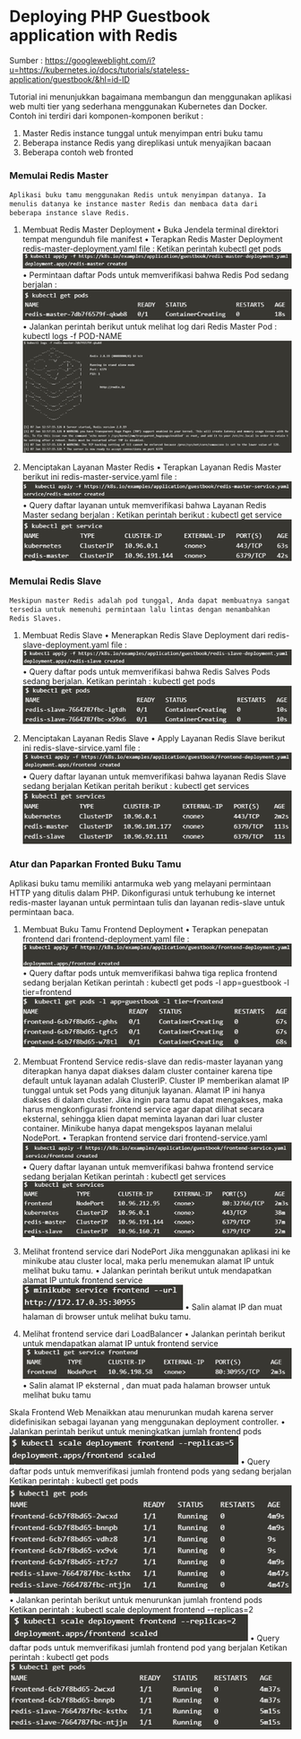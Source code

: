 # Deploying PHP Guestbook application with Redis

Sumber		: https://googleweblight.com/i?u=https://kubernetes.io/docs/tutorials/stateless-application/guestbook/&hl=id-ID

Tutorial ini menunjukkan bagaimana membangun dan menggunakan aplikasi web multi tier yang sederhana menggunakan Kubernetes dan Docker.
Contoh ini terdiri dari komponen-komponen berikut :
1.	Master Redis instance tunggal untuk menyimpan entri buku tamu
2.	Beberapa instance Redis yang direplikasi untuk menyajikan bacaan
3.	Beberapa contoh web fronted

### Memulai Redis Master
	Aplikasi buku tamu menggunakan Redis untuk menyimpan datanya. Ia menulis datanya ke instance master Redis dan membaca data dari beberapa instance slave Redis.

1.	Membuat Redis Master Deployment
•	Buka Jendela terminal direktori tempat mengunduh file manifest
•	Terapkan Redis Master Deployment redis-master-deployment.yaml file :
    Ketikan perintah  kubectl get pods
	![01](gambar/4.PNG)
•	Permintaan daftar Pods untuk memverifikasi bahwa Redis Pod sedang berjalan :
	![02](gambar/5.PNG)
•	Jalankan perintah berikut untuk melihat log dari Redis Master Pod :
	kubectl logs -f POD-NAME
	![03](gambar/6.PNG)
	
	
2.	Menciptakan Layanan Master Redis
•	Terapkan Layanan Redis Master berikut ini redis-master-service.yaml file :
	![04](gambar/8.PNG)
•	Query daftar layanan untuk memverifikasi bahwa Layanan Redis Master sedang berjalan :
	Ketikan perintah berikut : kubectl get service
	![05](gambar/9.PNG)

### Memulai Redis Slave 
	Meskipun master Redis adalah pod tunggal, Anda dapat membuatnya sangat tersedia untuk memenuhi permintaan lalu lintas dengan menambahkan Redis Slaves.
1.	Membuat Redis Slave
•	Menerapkan Redis Slave Deployment dari redis-slave-deployment.yaml file :
	![06](gambar/10.PNG)
•	Query daftar pods untuk memverifikasi bahwa Redis Salves Pods sedang berjalan.
	Ketikan perintah : kubectl get pods
	![07](gambar/11.PNG)

2.	Menciptakan Layanan Redis Slave
•	Apply Layanan Redis Slave berikut ini redis-slave-sirvice.yaml file :
	![08](gambar/slave1.PNG)
•	Query daftar layanan untuk memverifikasi bahwa layanan Redis Slave sedang berjalan
	Ketikan peritah berikut : kubectl get services
	![09](gambar/Slave.PNG)

### Atur dan Paparkan Fronted Buku Tamu
Aplikasi buku tamu memiliki antarmuka web yang melayani permintaan HTTP yang ditulis dalam PHP. Dikonfigurasi untuk terhubung ke internet redis-master layanan untuk permintaan tulis dan layanan redis-slave untuk permintaan baca. 
1.	Membuat Buku Tamu Frontend Deployment
•	Terapkan penepatan frontend dari frontend-deployment.yaml file :
	![10](gambar/frontenddeployment.PNG)
•	Query daftar pods untuk memverifikasi bahwa tiga replica frontend sedang berjalan
	Ketikan perintah : kubectl get pods -l app=guestbook -l tier=frontend
	![11](gambar/frontenddeployment2.PNG)

2.	Membuat Frontend Service
	redis-slave dan redis-master layanan yang diterapkan hanya dapat diakses dalam cluster container karena tipe default untuk layanan adalah ClusterIP.
	Cluster IP memberikan alamat IP tunggal untuk set Pods yang ditunjuk layanan. Alamat IP ini hanya diakses di dalam cluster.
	Jika ingin para tamu dapat mengakses, maka harus mengkonfigurasi frontend service agar dapat dilihat secara eksternal, sehingga klien dapat meminta layanan dari luar cluster container. Minikube hanya dapat mengekspos layanan melalui NodePort.
•	Terapkan frontend service dari frontend-service.yaml
	![11](gambar/frontendservice.PNG)
•	Query daftar layanan untuk memverifikasi bahwa frontend service sedang berjalan
	Ketikan perintah : kubectl get services
	![12](gambar/frontendservice2.PNG)

3.	Melihat frontend service dari NodePort
	Jika menggunakan aplikasi ini ke minikube atau cluster local, maka perlu menemukan alamat IP untuk melihat buku tamu.
•	Jalankan perintah berikut untuk mendapatkan alamat IP untuk frontend service
	![13](gambar/NodePort.PNG)
•	Salin alamat IP dan muat halaman di browser untuk melihat buku tamu.

4.	Melihat frontend service dari LoadBalancer
•	Jalankan perintah berikut untuk mendapatkan alamat IP untuk frontend service
	![14](gambar/LoadBalancer.PNG)
•	Salin alamat IP eksternal , dan muat pada halaman browser untuk melihat buku tamu

Skala Frontend Web
Menaikkan atau menurunkan mudah karena server didefinisikan sebagai layanan yang menggunakan deployment controller.
•	Jalankan perintah berikut untuk meningkatkan jumlah frontend pods
	![15](gambar/replicas.PNG)
•	Query daftar pods untuk memverifikasi jumlah frontend pods yang sedang berjalan
	Ketikan perintah : kubectl get pods
	![16](gambar/replicas2.PNG)
•	Jalankan perintah berikut untuk menurunkan jumlah frontend pods
	Ketikan perintah : kubectl scale deployment frontend --replicas=2
	![17](gambar/replicas22.PNG)
•	Query daftar pods untuk memverifikasi jumlah frontend pod yang berjalan
	Ketikan perintah : kubectl get pods
	![18](gambar/replicas222.PNG)







